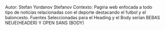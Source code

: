 Autor: Stefan Yordanov Stefanov
Contexto: Pagina web enfocada a todo tipo de noticias relacionadas con el deporte destacando el futbol y el baloncesto.
Fuentes Seleccionadas para el Heading y el Body serían BEBAS NEUE(HEADER) Y OPEN SANS (BODY)
